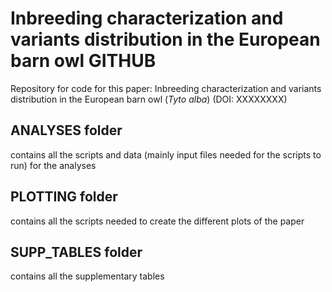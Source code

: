 # Inbreeding characterization and variants distribution in the European barn owl GITHUB

Repository for code for this paper: Inbreeding characterization and variants distribution in the European barn owl ($Tyto$ $alba$) (DOI: XXXXXXXX)

## ANALYSES folder

contains all the scripts and data (mainly input files needed for the scripts to run) for the analyses

## PLOTTING folder

contains all the scripts needed to create the different plots of the paper

## SUPP_TABLES folder

contains all the supplementary tables